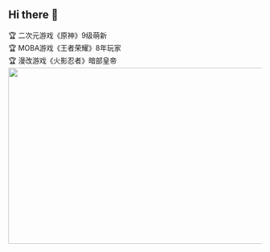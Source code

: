 ## Hi there 👋

:trophy: 二次元游戏《原神》9级萌新 \
:trophy: MOBA游戏《王者荣耀》8年玩家\
:trophy: 漫改游戏《火影忍者》暗部皇帝\
<img align="right" src=斑.jpg width = 650 height = 350/>
